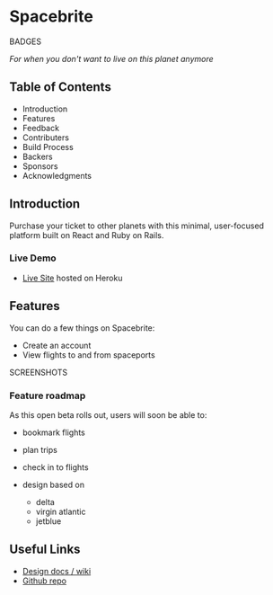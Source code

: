 # Spacebrite

BADGES

*For when you don't want to live on this planet anymore*

## Table of Contents
- Introduction
- Features
- Feedback
- Contributers
- Build Process
- Backers
- Sponsors
- Acknowledgments

## Introduction

Purchase your ticket to other planets with this minimal, user-focused platform built on React and Ruby on Rails.

### Live Demo
- [Live Site](http://spacebrite-demo.herokuapp.com/) hosted on Heroku

## Features

You can do a few things on Spacebrite:
- Create an account
- View flights to and from spaceports

SCREENSHOTS

### Feature roadmap

As this open beta rolls out, users will soon be able to:
- bookmark flights
- plan trips
- check in to flights



- design based on
    - delta
    - virgin atlantic
    - jetblue


## Useful Links
- [Design docs / wiki](https://github.com/johnenriquez/spacebrite/wiki)
- [Github repo](https://github.com/johnenriquez/spacebrite)
